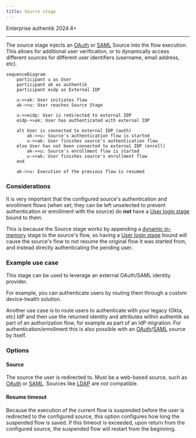 ```yaml
---
title: Source stage
---
```


<span class="badge badge--primary">Enterprise</span>
<span class="badge badge--info">authentik 2024.4+</span>

---

The source stage injects an [OAuth](../../../../integrations/sources/oauth/) or [SAML](../../../../integrations/sources/saml/) Source into the flow execution. This allows for additional user verification, or to dynamically access different sources for different user identifiers (username, email address, etc).

```mermaid
sequenceDiagram
    participant u as User
    participant ak as authentik
    participant eidp as External IDP

    u->>ak: User initiates flow
    ak->>u: User reaches Source Stage

    u->>eidp: User is redirected to external IDP
    eidp->>ak: User has authenticated with external IDP

    alt User is connected to external IDP (auth)
        ak->>u: Source's authentication flow is started
        u->>ak: User finishes source's authentication flow
    else User has not been connected to external IDP (enroll)
        ak->>u: Source's enrollment flow is started
        u->>ak: User finishes source's enrollment flow
    end

    ak->>u: Execution of the previous flow is resumed
```

### Considerations

It is very important that the configured source's authentication and enrollment flows (when set; they can be left unselected to prevent authentication or enrollment with the source) do **not** have a [User login stage](../user_login/index.md) bound to them.

This is because the Source stage works by appending a [dynamic in-memory](../../../core/terminology.md#dynamic-in-memory-stage) stage to the source's flow, so having a [User login stage](../user_login/index.md) bound will cause the source's flow to not resume the original flow it was started from, and instead directly authenticating the pending user.

### Example use case

This stage can be used to leverage an external OAuth/SAML identity provider.

For example, you can authenticate users by routing them through a custom device-health solution.

Another use case is to route users to authenticate with your legacy (Okta, etc) IdP and then use the returned identity and attributes within authentik as part of an authorization flow, for example as part of an IdP migration. For authentication/enrollment this is also possible with an [OAuth](../../../../integrations/sources/oauth/)/[SAML](../../../../integrations/sources/saml/) source by itself.

### Options

#### Source

The source the user is redirected to. Must be a web-based source, such as [OAuth](../../../../integrations/sources/oauth/) or [SAML](../../../../integrations/sources/saml/). Sources like [LDAP](../../../../integrations/sources/ldap/) are _not_ compatible.

#### Resume timeout

Because the execution of the current flow is suspended before the user is redirected to the configured source, this option configures how long the suspended flow is saved. If this timeout is exceeded, upon return from the configured source, the suspended flow will restart from the beginning.
